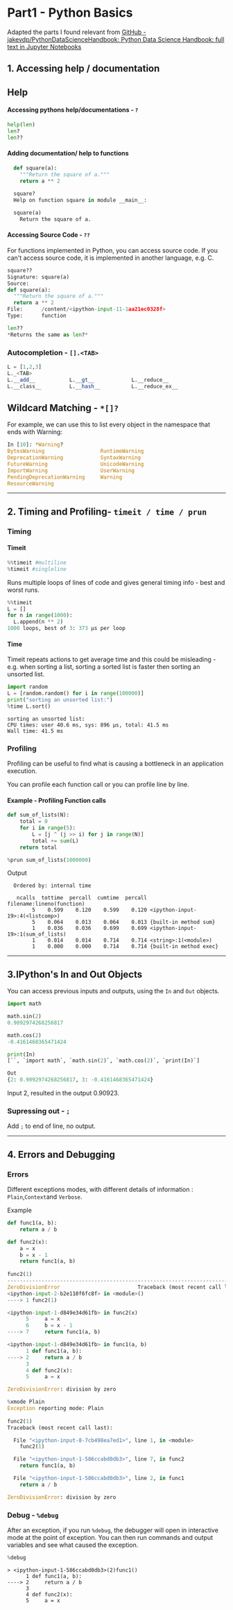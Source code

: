 # Part1 - Python Basics
Adapted the parts I found relevant from [GitHub - jakevdp/PythonDataScienceHandbook: Python Data Science Handbook: full text in Jupyter Notebooks](https://github.com/jakevdp/PythonDataScienceHandbook)
## 1. Accessing help / documentation 
## Help
#### Accessing pythons help/documentations - `?`
```python
help(len)
len?
len??
```
#### Adding documentation/ help to functions
```python
  def square(a):
    """Return the square of a."""
    return a ** 2
  
  square?
  Help on function square in module __main__:

  square(a)
    Return the square of a.
```

#### Accessing Source Code - `??`
For functions implemented in Python, you can access source code. If you can't access source code, it is implemented in another language, e.g. C.

```python
square??
Signature: square(a)
Source:   
def square(a):
  """Return the square of a."""
  return a ** 2
File:      /content/<ipython-input-11-1aa21ec0328f>
Type:      function
```

```python
len??
*Returns the same as len?*
```

### Autocompletion - `[].<TAB>`
```python
L = [1,2,3]
L._<TAB>
L.__add__           L.__gt__            L.__reduce__
L.__class__         L.__hash__          L.__reduce_ex__
```

## Wildcard Matching - `*[]?`
For example, we can use this to list every object in the namespace that ends with Warning:
```python
In [10]: *Warning?
BytesWarning                  RuntimeWarning
DeprecationWarning            SyntaxWarning
FutureWarning                 UnicodeWarning
ImportWarning                 UserWarning
PendingDeprecationWarning     Warning
ResourceWarning
```

******
## 2. Timing and Profiling- `timeit / time / prun`
### Timing
#### Timeit
```python
%%timeit #multiline 
%timeit #singleline
```
Runs multiple loops of lines of code and gives general timing info - best and worst runs.
```python
%%timeit
L = []
for n in range(1000):
  L.append(n ** 2)  
1000 loops, best of 3: 373 µs per loop
```
#### Time
Timeit repeats actions to get average time and this could be misleading - e.g. when sorting a list, sorting a sorted list is faster then sorting an unsorted list.
```python
import random
L = [random.random() for i in range(100000)]
print("sorting an unsorted list:")
%time L.sort()
```
```
sorting an unsorted list:
CPU times: user 40.6 ms, sys: 896 µs, total: 41.5 ms
Wall time: 41.5 ms
```

### Profiling
Profiling can be useful to find what is causing a bottleneck in an application execution. 

You can profile each function call or you can profile line by line.

#### Example - Profiling Function calls
```python
def sum_of_lists(N):
    total = 0
    for i in range(5):
        L = [j ^ (j >> i) for j in range(N)]
        total += sum(L)
    return total
```
```python
%prun sum_of_lists(1000000)
```
Output
```
  Ordered by: internal time

   ncalls  tottime  percall  cumtime  percall filename:lineno(function)
        5    0.599    0.120    0.599    0.120 <ipython-input-19>:4(<listcomp>)
        5    0.064    0.013    0.064    0.013 {built-in method sum}
        1    0.036    0.036    0.699    0.699 <ipython-input-19>:1(sum_of_lists)
        1    0.014    0.014    0.714    0.714 <string>:1(<module>)
        1    0.000    0.000    0.714    0.714 {built-in method exec}
```
******
## 3.IPython's In and Out Objects
You can access previous inputs and outputs, using the `In` and `Out` objects.

```python
import math

math.sin(2)
0.9092974268256817

math.cos(2)
-0.4161468365471424

print(In)
[``, `import math`, `math.sin(2)`, `math.cos(2)`, `print(In)`]

Out
{2: 0.9092974268256817, 3: -0.4161468365471424}
```
Input 2, resulted in the output 0.90923.

### Supressing out - ```;``` 
Add ```;``` to end of line, no output.

****************
## 4. Errors and Debugging
### Errors
Different exceptions modes, with different details of information :  ```Plain```,```Context```and  ```Verbose```.

Example

```python
def func1(a, b):
    return a / b

def func2(x):
    a = x
    b = x - 1
    return func1(a, b)
  
func2(1)
---------------------------------------------------------------------------
ZeroDivisionError                         Traceback (most recent call last)
<ipython-input-2-b2e110f6fc8f> in <module>()
----> 1 func2(1)

<ipython-input-1-d849e34d61fb> in func2(x)
      5     a = x
      6     b = x - 1
----> 7     return func1(a, b)

<ipython-input-1-d849e34d61fb> in func1(a, b)
      1 def func1(a, b):
----> 2     return a / b
      3 
      4 def func2(x):
      5     a = x

ZeroDivisionError: division by zero
```  
```python
%xmode Plain
Exception reporting mode: Plain
  
func2(1)
Traceback (most recent call last):

  File "<ipython-input-8-7cb498ea7ed1>", line 1, in <module>
    func2(1)

  File "<ipython-input-1-586ccabd0db3>", line 7, in func2
    return func1(a, b)

  File "<ipython-input-1-586ccabd0db3>", line 2, in func1
    return a / b

ZeroDivisionError: division by zero
```

### Debug - `%debug`
After an exception, if you run `%debug`, the debugger will open in interactive mode at the point of exception. You can then run commands and output variables and see what caused the exception.
```python
%debug
```
```
> <ipython-input-1-586ccabd0db3>(2)func1()
      1 def func1(a, b):
----> 2     return a / b
      3 
      4 def func2(x):
      5     a = x
```

